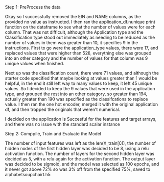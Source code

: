 Step 1: PreProcess the data

Okay so I successfully removed the EIN and NAME columns, as the provided no value as instructed. I then ran the application_df.nunique print function on the dataframe to see what the number of values were for each column.
That was not difficult, although the Application type and the Classification type stood out immediately as needing to be reduced as the number of values in them was greater than 10, it specifies 9 in the instructions. 
First to go were the application_type values, there were 17, and replaced values that were higher than 528, everything else was grouped into an other category and the number of values for that column was 9 unique values when finished.

Next up was the classification count, there were 71 values, and although the starter code specified that maybe looking at values greater than 1 would be helpful, in the end it still left way to many values to keep, it left 45 unique values.
So I decided to keep the 9 values that were used in the application type, and grouped the rest into an other category, so greater than 194, actually greater than 190 was specified as the classifcations to replace value. I then ran the one hot encoder, merged it with the original application df,
and then tropped the originals that weren't numerical.

I decided on the application Is Succesful for the features and target arrays, and there was no issue with the standard scalar instance


Step 2: Comppile, Train and Evaluate the Model

The number of input features was left as the len(X_train[0]), the number of hidden nodes of the first hidden layer was decided to be 8, using a relu activation function. The number of layers for the second hidden layer was decided as 5, with a relu again for the activation function.
The output layer was decided to be sigmoid, and the model was selected as 100 epochs, and it never got above 72% so was 3% off from the specified 75%, saved to alphabetsoupchairt.h5